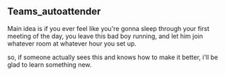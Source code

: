 ## Teams_autoattender

Main idea is if you ever feel like you're gonna sleep through your first meeting of the day, you leave this bad boy running, and let him join whatever room at whatever hour you set up.

so, if someone actually sees this and knows how to make it better, i'll be glad to learn something new.